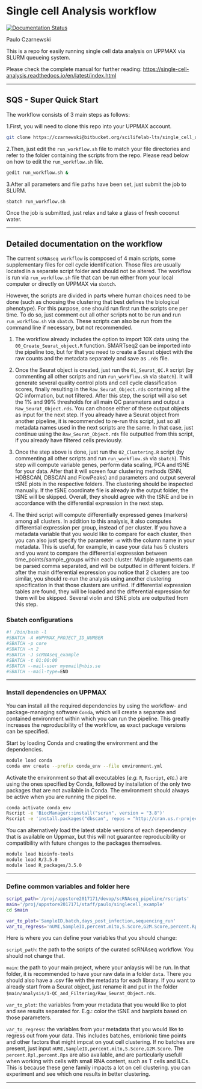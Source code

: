 # Single cell Analysis workflow
[![Documentation Status](https://readthedocs.org/projects/single-cell-analysis/badge/?version=latest)](https://single-cell-analysis.readthedocs.io/en/latest/?badge=latest)

Paulo Czarnewski

This is a repo for easily running single cell data analysis on UPPMAX via SLURM queueing system.

Please check the complete manual for further reading:
https://single-cell-analysis.readthedocs.io/en/latest/index.html

------------------------------------------------------------------------


## SQS - Super Quick Start

The workflow consists of 3 main steps as follows:

1.First, you will need to clone this repo into your UPPMAX account.
```bash
git clone https://czarnewski@bitbucket.org/scilifelab-lts/single_cell_analysis.git
```

2.Then, just edit the `run_workflow.sh` file to match your file directories and refer to the folder containing the scripts from the repo. Please read below on how to edit the `run_workflow.sh` file.
```bash
gedit run_workflow.sh &
```

3.After all parameters and file paths have been set, just submit the job to SLURM.
```bash
sbatch run_workflow.sh
```
Once the job is submitted, just relax and take a glass of fresh coconut water.

------------------------------------------------------------------------


## Detailed documentation on the workflow

The current `scRNAseq workflow` is composed of 4 main scripts, some
supplementary files for cell cycle identification. Those files are
usually located in a separate script folder and should not be altered.
The workflow is run via `run_workflow.sh` file that can be run either
from your local computer or directly on UPPMAX via `sbatch`.

However, the scripts are divided in parts where human choices need to be
done (such as choosing the clustering that best defines the biological
phenotype). For this purpose, one should run first run the scripts one
per time. To do so, just comment out all other scripts not to be run and
run `run_workflow.sh` via `sbatch`. These scripts can also be run from the
command line if necessary, but not recommended.

1.  The workflow already includes the option to import 10X data using the
    `00_Create_Seurat_object.R` function. SMARTseq2 can be imported into
    the pipeline too, but for that you need to create a Seurat object
    with the raw counts and the metadata separately and save as `.rds`
    file.

2.  Once the Seurat object is created, just run the `01_Seurat_QC.R`
    script (by commenting all other scripts and run `run_workflow.sh`
    via `sbatch`). It will generate several quality control plots and cell
    cycle classification scores, finally resulting in the
    `Raw_Seurat_Object.rds` containing all the QC information, but not
    filtered. After this step, the script will also set the 1% and 99%
    thresholds for all main QC parameters and output a
    `Raw_Seurat_Object.rds`. You can choose either of these output
    objects as input for the next step. If you already have a Seurat
    object from another pipeline, it is recommended to re-run this
    script, just so all metadata names used in the next scripts are the
    same. In that case, just continue using the `Raw_Seurat_Object.rds`
    file outputted from this script, if you already have filtered cells
    previously.

3.  Once the step above is done, just run the `02_Clustering.R` script
    (by commenting all other scripts and run `run_workflow.sh` via
    `sbatch`). This step will compute variable genes, perform data
    scaling, PCA and tSNE for your data. After that it will screen four
    clustering methods (SNN, HDBSCAN, DBSCAN and FlowPeaks) and
    parameters and output several tSNE plots in the respective folders.
    The clustering should be inspected manually. If the tSNE coordinate
    file is already in the output folder, the tSNE will be skipped.
    Overall, they should agree with the tSNE and be in accordance with
    the differential expression in the next step.

4.  The third script will compute differentially expressed genes
    (markers) among all clusters. In addition to this analysis, it also
    computes differential expression per group, instead of per cluster.
    If you have a metadata variable that you would like to compare for
    each cluster, then you can also just specify the parameter `-m` with
    the column name in your metadata. This is useful, for example, in
    case your data has 5 clusters and you want to compare the
    differential expression between time\_points/sample\_groups within
    each cluster. Multiple arguments can be parsed comma separated, and
    will be outputted in different folders. If after the main
    differential expression you notice that 2 clusters are too similar,
    you should re-run the analysis using another clustering
    specification in that those clusters are unified. If differential
    expression tables are found, they will be loaded and the
    differential expression for them will be skipped. Several violin and
    tSNE plots are outputted from this step.

### Sbatch configurations
```bash
#! /bin/bash -l
#SBATCH -A #UPPMAX_PROJECT_ID_NUMBER
#SBATCH -p core
#SBATCH -n 2
#SBATCH -J scRNAseq_example
#SBATCH -t 01:00:00
#SBATCH --mail-user myemail@nbis.se
#SBATCH --mail-type=END
```
------------------------------------------------------------------------

### Install dependencies on UPPMAX

You can install all the required dependencies by using the workflow- and
package-managing software `Conda`, which will create a separate and contained
environment within which you can run the pipeline. This greatly increases the
reproducibility of the workflow, as exact package versions can be specified.

Start by loading Conda and creating the environment and the dependencies.

```bash
module load conda
conda env create --prefix conda_env --file environment.yml
```

Activate the environment so that all executables (*e.g.* `R`, `Rscript`, *etc.*)
are using the ones specified by Conda, followed by installation of the only
two packages that are not available in Conda. The environment should always
be active when you are running the pipeline.

```bash
conda activate conda_env
Rscript -e 'BiocManager::install("scran", version = "3.8")'
Rscript -e 'install.packages("dbscan", repos = "http://cran.us.r-project.org")'
```

You can alternatively load the latest stable versions of each dependency
that is available on Uppmax, but this will not guarantee reproducibility
or compatibility with future changes to the packages themselves.

```bash
module load bioinfo-tools
module load R/3.5.0
module load R_packages/3.5.0
```

------------------------------------------------------------------------

### Define common variables and folder here
```bash
script_path='/proj/uppstore2017171/devop/scRNAseq_pipeline/rscripts'
main='/proj/uppstore2017171/staff/paulo/singlecell_example'
cd $main

var_to_plot='SampleID,batch,days_post_infection,sequencing_run'
var_to_regress='nUMI,SampleID,percent.mito,S.Score,G2M.Score,percent.Rpl,percent.Rps,batch,sequencing_run'
```
Here is where you can define your variables that you should change:

`script_path`: the path to the scripts of the curated scRNAseq workflow.
You should not change that.

`main`: the path to your main project, where your anlaysis will be run.
In that folder, it is recommended to have your raw data in a folder
`data`. There you should also have a .csv file with the metadata for
each library. If you want to already start from a Seurat object, just
rename it and put in the folder
`$main/analysis/1-QC_and_Filtering/Raw_Seurat_Object.rds`.

`var_to_plot`: the variables from your metadata that you would like to
plot and see results separated for. E.g.: color the tSNE and barplots
based on those parameters.

`var_to_regress`: the variables from your metadata that you would like
to regress out from your data. This includes batches, embrionic time
points and other factors that might impcat on yout cell clustering. If
no batches are present, just input
`nUMI,SampleID,percent.mito,S.Score,G2M.Score`. The
`percent.Rpl,percent.Rps` are also available, and are particularly
usefull when working with cells with small RNA content, such as T cells
and ILCs. This is because these gene family impacts a lot on cell
clustering. you can experiment and see which one results in better
clustering.

------------------------------------------------------------------------
